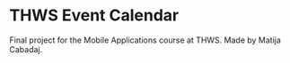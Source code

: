 # THWS Event Calendar

Final project for the Mobile Applications course at THWS. Made by Matija Cabadaj.
